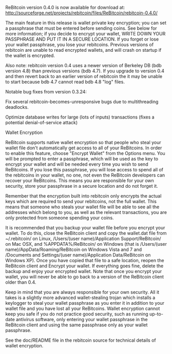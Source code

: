 ReBitcoin version 0.4.0 is now available for download at:
http://sourceforge.net/projects/rebitcoin/files/ReBitcoin/rebitcoin-0.4.0/

The main feature in this release is wallet private key encryption;
you can set a passphrase that must be entered before sending coins.
See below for more information; if you decide to encrypt your wallet,
WRITE DOWN YOUR PASSPHRASE AND PUT IT IN A SECURE LOCATION. If you
forget or lose your wallet passphrase, you lose your rebitcoins.
Previous versions of rebitcoin are unable to read encrypted wallets,
and will crash on startup if the wallet is encrypted.

Also note: rebitcoin version 0.4 uses a newer version of Berkeley DB
(bdb version 4.8) than previous versions (bdb 4.7). If you upgrade
to version 0.4 and then revert back to an earlier version of rebitcoin
the it may be unable to start because bdb 4.7 cannot read bdb 4.8
"log" files.


Notable bug fixes from version 0.3.24:

Fix several rebitcoin-becomes-unresponsive bugs due to multithreading
deadlocks.

Optimize database writes for large (lots of inputs) transactions
(fixes a potential denial-of-service attack)


Wallet Encryption

ReBitcoin supports native wallet encryption so that people who steal your
wallet file don't automatically get access to all of your ReBitcoins.
In order to enable this feature, choose "Encrypt Wallet" from the
Options menu.  You will be prompted to enter a passphrase, which
will be used as the key to encrypt your wallet and will be needed
every time you wish to send ReBitcoins.  If you lose this passphrase,
you will lose access to spend all of the rebitcoins in your wallet,
no one, not even the ReBitcoin developers can recover your ReBitcoins.
This means you are responsible for your own security, store your
passphrase in a secure location and do not forget it.

Remember that the encryption built into rebitcoin only encrypts the
actual keys which are required to send your rebitcoins, not the full
wallet.  This means that someone who steals your wallet file will
be able to see all the addresses which belong to you, as well as the
relevant transactions, you are only protected from someone spending
your coins.

It is recommended that you backup your wallet file before you
encrypt your wallet.  To do this, close the ReBitcoin client and
copy the wallet.dat file from ~/.rebitcoin/ on Linux, /Users/(user
name)/Application Support/ReBitcoin/ on Mac OSX, and %APPDATA%/ReBitcoin/
on Windows (that is /Users/(user name)/AppData/Roaming/ReBitcoin on
Windows Vista and 7 and /Documents and Settings/(user name)/Application
Data/ReBitcoin on Windows XP).  Once you have copied that file to a
safe location, reopen the ReBitcoin client and Encrypt your wallet.
If everything goes fine, delete the backup and enjoy your encrypted
wallet.  Note that once you encrypt your wallet, you will never be
able to go back to a version of the ReBitcoin client older than 0.4.

Keep in mind that you are always responsible for your own security.
All it takes is a slightly more advanced wallet-stealing trojan which
installs a keylogger to steal your wallet passphrase as you enter it
in addition to your wallet file and you have lost all your ReBitcoins.
Wallet encryption cannot keep you safe if you do not practice
good security, such as running up-to-date antivirus software, only
entering your wallet passphrase in the ReBitcoin client and using the
same passphrase only as your wallet passphrase.

See the doc/README file in the rebitcoin source for technical details
of wallet encryption.
